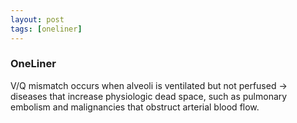```yaml
---
layout: post
tags: [oneliner]
---
```



### OneLiner

V/Q mismatch occurs when alveoli is ventilated but not perfused -> diseases that increase physiologic dead space, such as pulmonary embolism and malignancies that obstruct arterial blood flow.
